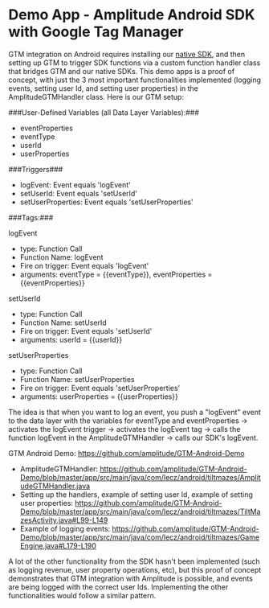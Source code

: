 Demo App - Amplitude Android SDK with Google Tag Manager
================

GTM integration on Android requires installing our [native SDK](https://github.com/amplitude/amplitude-android#setup), and then setting up GTM to trigger SDK functions via a custom function handler class that bridges GTM and our native SDKs. This demo apps is a proof of concept, with just the 3 most important functionalities implemented (logging events, setting user Id, and setting user properties) in the AmplitudeGTMHandler class. Here is our GTM setup:

###User-Defined Variables (all Data Layer Variables):###
* eventProperties
* eventType
* userId
* userProperties

###Triggers###
* logEvent: Event equals 'logEvent'
* setUserId: Event equals 'setUserId'
* setUserProperties: Event equals 'setUserProperties'

###Tags:###

logEvent
* type: Function Call
* Function Name: logEvent
* Fire on trigger: Event equals 'logEvent'
* arguments: eventType = {{eventType}}, eventProperties = {{eventProperties}}

setUserId
* type: Function Call
* Function Name: setUserId
* Fire on trigger: Event equals 'setUserId'
* arguments: userId = {{userId}}

setUserProperties
* type: Function Call
* Function Name: setUserProperties
* Fire on trigger: Event equals 'setUserProperties'
* arguments: userProperties = {{userProperties}}

The idea is that when you want to log an event, you push a "logEvent" event to the data layer with the variables for eventType and eventProperties -> activates the logEvent trigger -> activates the logEvent tag -> calls the function logEvent in the AmplitudeGTMHandler -> calls our SDK's logEvent.

GTM Android Demo: https://github.com/amplitude/GTM-Android-Demo
* AmplitudeGTMHandler: https://github.com/amplitude/GTM-Android-Demo/blob/master/app/src/main/java/com/lecz/android/tiltmazes/AmplitudeGTMHandler.java
* Setting up the handlers, example of setting user Id, example of setting user properties: https://github.com/amplitude/GTM-Android-Demo/blob/master/app/src/main/java/com/lecz/android/tiltmazes/TiltMazesActivity.java#L99-L149
* Example of logging events: https://github.com/amplitude/GTM-Android-Demo/blob/master/app/src/main/java/com/lecz/android/tiltmazes/GameEngine.java#L179-L190

A lot of the other functionality from the SDK hasn't been implemented (such as logging revenue, user property operations, etc), but this proof of concept demonstrates that GTM integration with Amplitude is possible, and events are being logged with the correct user Ids. Implementing the other functionalities would follow a similar pattern.